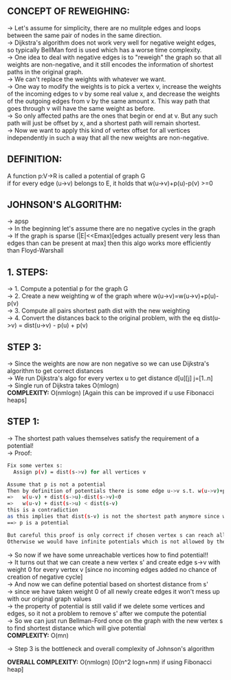 **CONCEPT OF REWEIGHING:**
--
-> Let's assume for simplicity, there are no mulitple edges and loops between the same pair of nodes in the same direction.\
-> Dijkstra's algorithm does not work very well for negative weight edges, so typically BellMan ford is used which has a worse time complexity.\
-> One idea to deal with negative edges is to "reweigh" the graph so that all weights are non-negative, and it still encodes the information of shortest paths in the original graph.\
-> We can't replace the weights with whatever we want.\
-> One way to modify the weights is to pick a vertex v, increase the weights of the incoming edges to v by some real value x, and decrease the weights of the outgoing edges from v by the same amount x. This way path that goes through v will have the same weight as before.\
-> So only affected paths are the ones that begin or end at v. But any such path will just be offset by x, and a shortest path will remain shortest.\
-> Now we want to apply this kind of vertex offset for all vertices independently in such a way that all the new weights are non-negative.

**DEFINITION:**
--
A function p:V->R is called a potential of graph G\
if for every edge (u->v) belongs to E, it holds that w(u->v)+p(u)-p(v) >=0


**JOHNSON'S ALGORITHM:**
---
-> apsp\
-> In the beginning let's assume there are no negative cycles in the graph\
-> If the graph is sparse (|E|<<Emax)[edges actually present very less than edges than can be present at max] then this algo works more efficiently than Floyd-Warshall

**1. STEPS:**
---
-> 1. Compute a potential p for the graph G\
-> 2. Create a new weighting w of the graph where w(u->v)=w(u->v)+p(u)-p(v)\
-> 3. Compute all pairs shortest path dist with the new weighting\
-> 4. Convert the distances back to the original problem, with the eq dist(u->v) = dist(u->v) - p(u) + p(v)

**STEP 3:**
--
-> Since the weights are now are non negative so we can use Dijkstra's algorithm to get correct distances\
-> We run Dijkstra's algo for every vertex u to get distance d[u][j] j=[1..n] \
-> Single run of Dijkstra takes O(mlogn)\
**COMPLEXITY:** O(nmlogn)  [Again this can be improved if u use Fibonacci heaps]

**STEP 1:**
--
-> The shortest path values themselves satisfy the requirement of a potential!\
-> Proof:
```sh
Fix some vertex s:
  Assign p(v) = dist(s->v) for all vertices v

Assume that p is not a potential
Then by definition of potentials there is some edge u->v s.t. w(u->v)+p(u)-p(v)<0
=>   w(u-v) + dist(s->u)-dist(s->v)<0
=>   w(u-v) + dist(s->u) < dist(s-v) 
this is a contradiction 
as this implies that dist(s-v) is not the shortest path anymore since we can reach v from u in less cost
==> p is a potential

But careful this proof is only correct if chosen vertex s can reach all vertices v
Otherwise we would have infinite potentials which is not allowed by the definition.
```
-> So now if we have some unreachable vertices how to find potential!!\
-> It turns out that we can create a new vertex s' and create edge s->v with weight 0 for every vertex v [since no incoming edges added no chance of creation of negative cycle]\
-> And now we can define potential based on shortest distance from s'\
-> since we have taken weight 0 of all newly create edges it won't mess up with our original graph values\
-> the property of potential is still valid if we delete some vertices and edges, so it not a problem to remove s' after we compute the potential\
-> So we can just run Bellman-Ford once on the graph with the new vertex s to find shortest distance which will give potential\
**COMPLEXITY:** O(mn)

-> Step 3 is the bottleneck and overall complexity of Johnson's algorithm


**OVERALL COMPLEXITY:** O(nmlogn) [O(n^2 logn+nm) if using Fibonacci heap]
